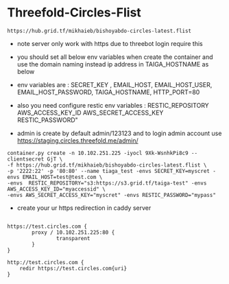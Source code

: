 # Threefold-Circles-Flist

	https://hub.grid.tf/mikhaieb/bishoyabdo-circles-latest.flist

- note server only work with https due to threebot login require this 

- you should set all below env variables when create the container and use the domain naming instead ip address in TAIGA_HOSTNAME as below 

- env variables are : SECRET_KEY , EMAIL_HOST, EMAIL_HOST_USER, EMAIL_HOST_PASSWORD, TAIGA_HOSTNAME, HTTP_PORT=80

- also you need configure restic env variables : RESTIC_REPOSITORY AWS_ACCESS_KEY_ID AWS_SECRET_ACCESS_KEY RESTIC_PASSWORD"

- admin is create by default admin/123123 and to login admin account use https://staging.circles.threefold.me/admin/ 

```
container.py create -n 10.102.251.225 -iyocl 9Xk-WsnhkPi8c9 --clientsecret GjT \ 
-f https://hub.grid.tf/mikhaieb/bishoyabdo-circles-latest.flist \ 
-p '2222:22' -p '80:80' --name tiaga_test -envs SECRET_KEY=myscret -envs EMAIL_HOST=test@test.com \ 
-envs  RESTIC_REPOSITORY="s3:https://s3.grid.tf/taiga-test" -envs AWS_ACCESS_KEY_ID="myaccessid" \ 
-envs AWS_SECRET_ACCESS_KEY="myscret" -envs RESTIC_PASSWORD="mypass"

```


- create your ur https redirection in caddy server 

```

https://test.circles.com {
        proxy / 10.102.251.225:80 {
                transparent
        }
}

http://test.circles.com {
    redir https://test.circles.com{uri}
}

```
